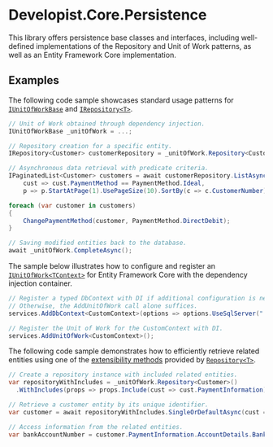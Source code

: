 # Developist.Core.Persistence

This library offers persistence base classes and interfaces, including well-defined implementations of the Repository and Unit of Work patterns, as well as an Entity Framework Core implementation.

## Examples

The following code sample showcases standard usage patterns for [`IUnitOfWorkBase`](./src/Developist.Core.Persistence/IUnitOfWorkBase.cs) and [`IRepository<T>`](./src/Developist.Core.Persistence/IRepository.cs).

```csharp
// Unit of Work obtained through dependency injection.
IUnitOfWorkBase _unitOfWork = ...;

// Repository creation for a specific entity.
IRepository<Customer> customerRepository = _unitOfWork.Repository<Customer>();

// Asynchronous data retrieval with predicate criteria.
IPaginatedList<Customer> customers = await customerRepository.ListAsync(
    cust => cust.PaymentMethod == PaymentMethod.Ideal,
    p => p.StartAtPage(1).UsePageSize(10).SortBy(c => c.CustomerNumber));

foreach (var customer in customers)
{
    ChangePaymentMethod(customer, PaymentMethod.DirectDebit);
}

// Saving modified entities back to the database.
await _unitOfWork.CompleteAsync();
```

The sample below illustrates how to configure and register an [`IUnitOfWork<TContext>`](./src/Developist.Core.Persistence.EntityFrameworkCore/IUnitOfWork`1.cs) for Entity Framework Core with the dependency injection container.

```csharp
// Register a typed DbContext with DI if additional configuration is needed.
// Otherwise, the AddUnitOfWork call alone suffices.
services.AddDbContext<CustomContext>(options => options.UseSqlServer("...."));

// Register the Unit of Work for the CustomContext with DI.
services.AddUnitOfWork<CustomContext>();
```

The following code sample demonstrates how to efficiently retrieve related entities using one of the [extensibility methods](./src/Developist.Core.Persistence.EntityFrameworkCore/QueryExtenders/RepositoryExtensions.WithIncludes.cs) provided by [`Repository<T>`](./src/Developist.Core.Persistence.EntityFrameworkCore/Repository.cs).

```csharp
// Create a repository instance with included related entities.
var repositoryWithIncludes = _unitOfWork.Repository<Customer>()
  .WithIncludes(props => props.Include(cust => cust.PaymentInformation).ThenInclude(pay => pay.AccountDetails));

// Retrieve a customer entity by its unique identifier.
var customer = await repositoryWithIncludes.SingleOrDefaultAsync(cust => cust.Id == id);

// Access information from the related entities.
var bankAccountNumber = customer.PaymentInformation.AccountDetails.BankAccountNumber;
```
